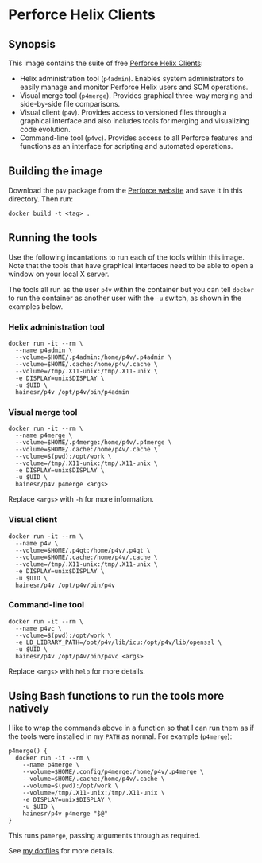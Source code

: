 # Perforce Helix Clients

## Synopsis

This image contains the suite of free [Perforce Helix Clients](https://www.perforce.com/downloads/helix#clients):

* Helix administration tool (`p4admin`). Enables system administrators to easily manage and monitor Perforce Helix users and SCM operations.
* Visual merge tool (`p4merge`). Provides graphical three-way merging and side-by-side file comparisons.
* Visual client (`p4v`). Provides access to versioned files through a graphical interface and also includes tools for merging and visualizing code evolution.
* Command-line tool (`p4vc`). Provides access to all Perforce features and functions as an interface for scripting and automated operations.

## Building the image

Download the `p4v` package from the [Perforce website](https://www.perforce.com/downloads/helix#clients) and save it in this directory. Then run:

```
docker build -t <tag> .
```

## Running the tools

Use the following incantations to run each of the tools within this image. Note that the tools that have graphical interfaces need to be able to open a window on your local X server.

The tools all run as the user `p4v` within the container but you can tell `docker` to run the container as another user with the `-u` switch, as shown in the examples below.

### Helix administration tool

```shell
docker run -it --rm \
  --name p4admin \
  --volume=$HOME/.p4admin:/home/p4v/.p4admin \
  --volume=$HOME/.cache:/home/p4v/.cache \
  --volume=/tmp/.X11-unix:/tmp/.X11-unix \
  -e DISPLAY=unix$DISPLAY \
  -u $UID \
  hainesr/p4v /opt/p4v/bin/p4admin
```

### Visual merge tool

```shell
docker run -it --rm \
  --name p4merge \
  --volume=$HOME/.p4merge:/home/p4v/.p4merge \
  --volume=$HOME/.cache:/home/p4v/.cache \
  --volume=$(pwd):/opt/work \
  --volume=/tmp/.X11-unix:/tmp/.X11-unix \
  -e DISPLAY=unix$DISPLAY \
  -u $UID \
  hainesr/p4v p4merge <args>
```

Replace `<args>` with `-h` for more information.

### Visual client

```shell
docker run -it --rm \
  --name p4v \
  --volume=$HOME/.p4qt:/home/p4v/.p4qt \
  --volume=$HOME/.cache:/home/p4v/.cache \
  --volume=/tmp/.X11-unix:/tmp/.X11-unix \
  -e DISPLAY=unix$DISPLAY \
  -u $UID \
  hainesr/p4v /opt/p4v/bin/p4v
```

### Command-line tool

```shell
docker run -it --rm \
  --name p4vc \
  --volume=$(pwd):/opt/work \
  -e LD_LIBRARY_PATH=/opt/p4v/lib/icu:/opt/p4v/lib/openssl \
  -u $UID \
  hainesr/p4v /opt/p4v/bin/p4vc <args>
```

Replace `<args>` with `help` for more details.

## Using Bash functions to run the tools more natively

I like to wrap the commands above in a function so that I can run them as if the tools were installed in my `PATH` as normal. For example (`p4merge`):

```shell
p4merge() {
  docker run -it --rm \
    --name p4merge \
    --volume=$HOME/.config/p4merge:/home/p4v/.p4merge \
    --volume=$HOME/.cache:/home/p4v/.cache \
    --volume=$(pwd):/opt/work \
    --volume=/tmp/.X11-unix:/tmp/.X11-unix \
    -e DISPLAY=unix$DISPLAY \
    -u $UID \
    hainesr/p4v p4merge "$@"
}
```

This runs `p4merge`, passing arguments through as required.

See [my dotfiles](https://github.com/hainesr/dotfiles) for more details.
